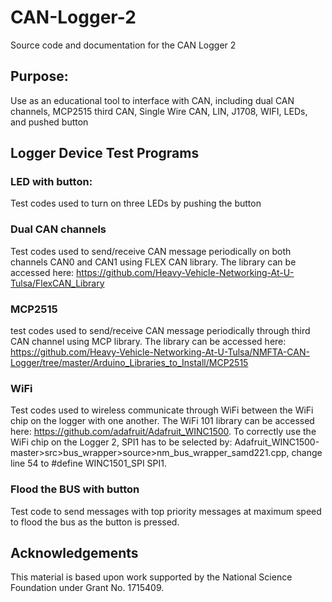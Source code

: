 # CAN-Logger-2
Source code and documentation for the CAN Logger 2

## Purpose: 
Use as an educational tool to interface with CAN, including dual CAN channels, MCP2515 third CAN, Single Wire CAN, LIN, J1708, WIFI, LEDs, and pushed button

## Logger Device Test Programs
### LED with button: 
Test codes used to turn on three LEDs by pushing the button

### Dual CAN channels 
Test codes used to send/receive CAN message periodically on both channels CAN0 and CAN1 using FLEX CAN library. The library can be accessed here: https://github.com/Heavy-Vehicle-Networking-At-U-Tulsa/FlexCAN_Library

### MCP2515 
test codes used to send/receive CAN message periodically through third CAN channel using MCP library. The library can be accessed here: https://github.com/Heavy-Vehicle-Networking-At-U-Tulsa/NMFTA-CAN-Logger/tree/master/Arduino_Libraries_to_Install/MCP2515

### WiFi 
Test codes used to wireless communicate through WiFi between the WiFi chip on the logger with one another. The WiFi 101 library can be accessed here: https://github.com/adafruit/Adafruit_WINC1500. To correctly use the WiFi chip on the Logger 2, SPI1 has to be selected by: Adafruit_WINC1500-master>src>bus_wrapper>source>nm_bus_wrapper_samd221.cpp, change line 54 to #define WINC1501_SPI SPI1.

### Flood the BUS with button
Test code to send messages with top priority messages at maximum speed to flood the bus as the button is pressed.

## Acknowledgements 
This material is based upon work supported by the National Science Foundation under Grant No. 1715409.
